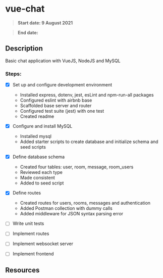 # vue-chat

> **Start date: 9 August 2021**

> **End date:**

## Description

Basic chat application with VueJS, NodeJS and MySQL

### Steps:

- [x] Set up and configure development environment

  - Installed express, dotenv, jest, esLint and npm-run-all packages
  - Configured eslint with airbnb base
  - Scaffolded base server and router
  - Configured test suite (jest) with one test
  - Created readme

- [x] Configure and install MySQL

  - Installed mysql
  - Added starter scripts to create database and initialize schema and seed scripts

- [x] Define database schema

  - Created four tables: user, room, message, room_users
  - Reviewed each type
  - Made consistent
  - Added to seed script

- [x] Define routes

  - Created routes for users, rooms, messages and authentication
  - Added Postman collection with dummy calls
  - Added middleware for JSON syntax parsing error

- [ ] Write unit tests

- [ ] Implement routes

- [ ] Implement websocket server

- [ ] Implement frontend

## Resources
